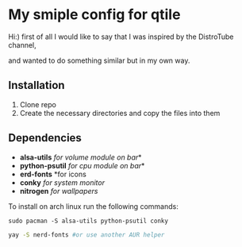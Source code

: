 # My smiple config for qtile

Hi:)
first of all I would like to say that I was inspired by the DistroTube channel,

and wanted to do something similar but in my own way.

## Installation

1. Clone repo
2. Сreate the necessary directories and copy the files into them

## Dependencies 

+ **alsa-utils**        *for volume module on bar**
+ **python-psutil**     *for cpu module on bar**
+ **erd-fonts**    *for icons
+ **conky**        *for system monitor*
+ **nitrogen**     *for wallpapers*
  
To install on arch linux run the following commands:

~~~
sudo pacman -S alsa-utils python-psutil conky
~~~
~~~bash
yay -S nerd-fonts #or use another AUR helper
~~~


